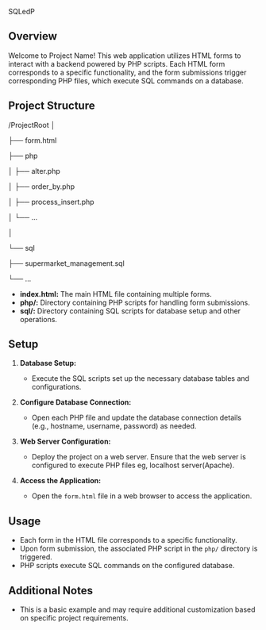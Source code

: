 SQLedP
## Overview

Welcome to Project Name! This web application utilizes HTML forms to interact with a backend powered by PHP scripts. 
Each HTML form corresponds to a specific functionality, and the form submissions trigger corresponding PHP files, which execute SQL commands on a database.

## Project Structure
/ProjectRoot
│ 

├── form.html

├── php

│ ├── alter.php

│ ├── order_by.php

│ ├── process_insert.php

│ └── ...

│

└── sql

├── supermarket_management.sql

└── ...



- **index.html:** The main HTML file containing multiple forms.
- **php/:** Directory containing PHP scripts for handling form submissions.
- **sql/:** Directory containing SQL scripts for database setup and other operations.

## Setup

1. **Database Setup:**
   - Execute the SQL scripts  set up the necessary database tables and configurations.

2. **Configure Database Connection:**
   - Open each PHP file and update the database connection details (e.g., hostname, username, password) as needed.

3. **Web Server Configuration:**
   - Deploy the project on a web server. Ensure that the web server is configured to execute PHP files eg, localhost server(Apache).

4. **Access the Application:**
   - Open the `form.html` file in a web browser to access the application.

## Usage

- Each form in the HTML file corresponds to a specific functionality.
- Upon form submission, the associated PHP script in the `php/` directory is triggered.
- PHP scripts execute SQL commands on the configured database.

## Additional Notes

- This is a basic example and may require additional customization based on specific project requirements.


